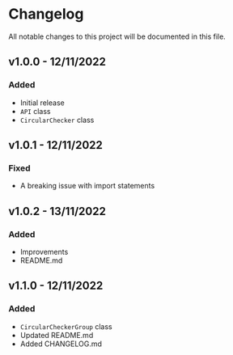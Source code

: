 # Changelog

All notable changes to this project will be documented in this file.

## v1.0.0 - 12/11/2022

### Added

- Initial release
- `API` class
- `CircularChecker` class

## v1.0.1 - 12/11/2022

### Fixed
- A breaking issue with import statements

## v1.0.2 - 13/11/2022

### Added
- Improvements 
- README.md

## v1.1.0 - 12/11/2022

### Added
- `CircularCheckerGroup` class
- Updated README.md
- Added CHANGELOG.md